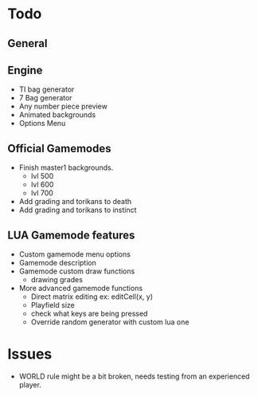 # Todo

## General

## Engine
- TI bag generator
- 7 Bag generator
- Any number piece preview
- Animated backgrounds
- Options Menu

## Official Gamemodes
- Finish master1 backgrounds.
    - lvl 500
    - lvl 600
    - lvl 700
- Add grading and torikans to death
- Add grading and torikans to instinct

## LUA Gamemode features
- Custom gamemode menu options
- Gamemode description
- Gamemode custom draw functions
    - drawing grades
- More advanced gamemode functions
    - Direct matrix editing ex: editCell(x, y)
    - Playfield size
    - check what keys are being pressed
    - Override random generator with custom lua one

# Issues
- WORLD rule might be a bit broken, needs testing from an experienced player.
